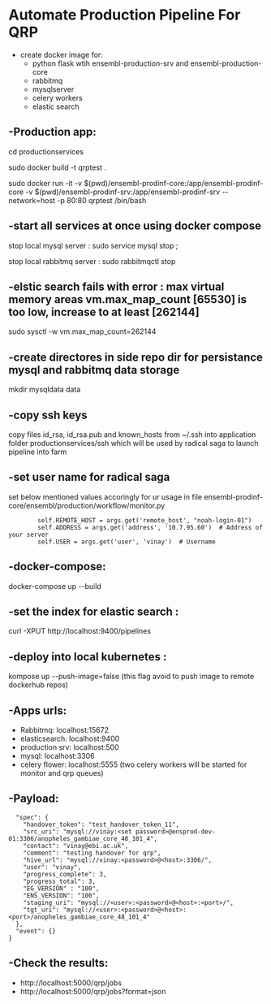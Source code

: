 Automate Production Pipeline For QRP
====================================

- create docker image for:
  - python flask wtih ensembl-production-srv and ensembl-production-core
  - rabbitmq
  - mysqlserver
  - celery workers
  - elastic search


-Production app:
------
cd productionservices

sudo docker build -t qrptest . 

sudo docker run -it -v $(pwd)/ensembl-prodinf-core:/app/ensembl-prodinf-core -v $(pwd)/ensembl-prodinf-srv:/app/ensembl-prodinf-srv --network=host -p 80:80 qrptest /bin/bash







-start all services at once using docker compose
------------------

stop local mysql server : sudo service mysql stop ;

stop local rabbitmq server : sudo rabbitmqctl stop

-elstic search fails with error : max virtual memory areas vm.max_map_count [65530] is too low, increase to at least [262144]
--------------
sudo sysctl -w vm.max_map_count=262144


-create directores in side repo dir for persistance mysql and rabbitmq data storage
-----------
mkdir mysqldata data

-copy ssh keys
----

copy files  id_rsa,  id_rsa.pub and known_hosts from ~/.ssh into application folder  productionservices/ssh which will be  used by radical saga to launch pipeline into farm


-set user name for radical saga 
-----
set below mentioned values accoringly for ur usage in  file ensembl-prodinf-core/ensembl/production/workflow/monitor.py

```
        self.REMOTE_HOST = args.get('remote_host', "noah-login-01")
        self.ADDRESS = args.get('address', '10.7.95.60')  # Address of your server
        self.USER = args.get('user', 'vinay')  # Username
```


-docker-compose:
----
docker-compose up --build

-set the index for elastic search :
-----------------------------
 curl -XPUT http://localhost:9400/pipelines

-deploy into local kubernetes :
-------------------------------
kompose up --push-image=false   (this flag avoid to push image to remote dockerhub repos)


-Apps urls:
----------

- Rabbitmq: localhost:15672
- elasticsearch: localhost:9400
- production srv: localhost:500
- mysql: localhost:3306
- celery flower: localhost:5555 (two celery workers will be started for monitor and qrp queues)
 

-Payload:
-----------
```{
  "spec": {
    "handover_token": "test_handover_token_11",
    "src_uri": "mysql://vinay:<set password>@ensprod-dev-01:3306/anopheles_gambiae_core_48_101_4",
    "contact": "vinay@ebi.ac.uk",
    "comment": "testing handover for qrp",
    "hive_url": "mysql://vinay:<password>@<host>:3306/",
    "user": "vinay",
    "progress_complete": 3,
    "progress_total": 3,
    "EG_VERSION" : "100",
    "ENS_VERSION": "100",
    "staging_uri": "mysql://<user>:<password>@<host>:<port>/",
    "tgt_uri": "mysql://<user>:<password>@<host>:<port>/anopheles_gambiae_core_48_101_4"
  },
  "event": {}
}
```

-Check the results:
-----------------
- http://localhost:5000/qrp/jobs
- http://localhost:5000/qrp/jobs?format=json

